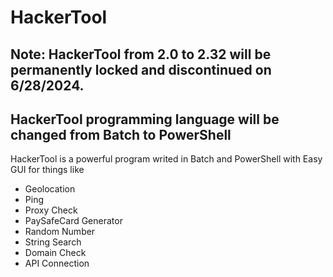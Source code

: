 # HackerTool
## Note: HackerTool from 2.0 to 2.32 will be permanently locked and discontinued on 6/28/2024.
## HackerTool programming language will be changed from Batch to PowerShell
HackerTool is a powerful program writed in Batch and PowerShell with Easy GUI for things like
- Geolocation
- Ping
- Proxy Check
- PaySafeCard Generator
- Random Number
- String Search
- Domain Check
- API Connection
